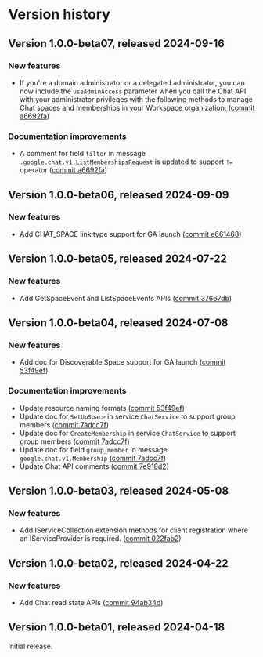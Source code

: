 # Version history

## Version 1.0.0-beta07, released 2024-09-16

### New features

- If you're a domain administrator or a delegated administrator, you can now include the `useAdminAccess` parameter when you call the Chat API with your administrator privileges with the following methods to manage Chat spaces and memberships in your Workspace organization: ([commit a6692fa](https://github.com/googleapis/google-cloud-dotnet/commit/a6692fa38db1a6e484574a834a8abc797fdc12e8))

### Documentation improvements

- A comment for field `filter` in message `.google.chat.v1.ListMembershipsRequest` is updated to support `!=` operator ([commit a6692fa](https://github.com/googleapis/google-cloud-dotnet/commit/a6692fa38db1a6e484574a834a8abc797fdc12e8))

## Version 1.0.0-beta06, released 2024-09-09

### New features

- Add CHAT_SPACE link type support for GA launch ([commit e661468](https://github.com/googleapis/google-cloud-dotnet/commit/e661468ce2b7ec57d3cd786a88ead2eac14c792e))

## Version 1.0.0-beta05, released 2024-07-22

### New features

- Add GetSpaceEvent and ListSpaceEvents APIs ([commit 37667db](https://github.com/googleapis/google-cloud-dotnet/commit/37667db3e7134f0078b46e111d7e77b2f30ad9ed))

## Version 1.0.0-beta04, released 2024-07-08

### New features

- Add doc for Discoverable Space support for GA launch ([commit 53f49ef](https://github.com/googleapis/google-cloud-dotnet/commit/53f49ef7973638ab3f0674d798b5954d2d4cdbec))

### Documentation improvements

- Update resource naming formats ([commit 53f49ef](https://github.com/googleapis/google-cloud-dotnet/commit/53f49ef7973638ab3f0674d798b5954d2d4cdbec))
- Update doc for `SetUpSpace` in service `ChatService` to support group members ([commit 7adcc7f](https://github.com/googleapis/google-cloud-dotnet/commit/7adcc7f70326dfb264e842517a58dc55d93aaf28))
- Update doc for `CreateMembership` in service `ChatService` to support group members ([commit 7adcc7f](https://github.com/googleapis/google-cloud-dotnet/commit/7adcc7f70326dfb264e842517a58dc55d93aaf28))
- Update doc for field `group_member` in message `google.chat.v1.Membership` ([commit 7adcc7f](https://github.com/googleapis/google-cloud-dotnet/commit/7adcc7f70326dfb264e842517a58dc55d93aaf28))
- Update Chat API comments ([commit 7e918d2](https://github.com/googleapis/google-cloud-dotnet/commit/7e918d2509424db1abedac60741c2d9237587343))

## Version 1.0.0-beta03, released 2024-05-08

### New features

- Add IServiceCollection extension methods for client registration where an IServiceProvider is required. ([commit 022fab2](https://github.com/googleapis/google-cloud-dotnet/commit/022fab203f28fb9c608972af7f8b83f571ae5694))

## Version 1.0.0-beta02, released 2024-04-22

### New features

- Add Chat read state APIs ([commit 94ab34d](https://github.com/googleapis/google-cloud-dotnet/commit/94ab34d8db819b9c954e5c1948a7e3a280883afb))

## Version 1.0.0-beta01, released 2024-04-18

Initial release.
